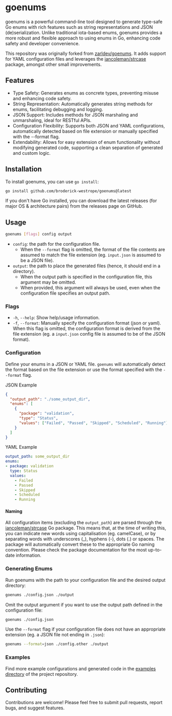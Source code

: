 # goenums

goenums is a powerful command-line tool designed to generate type-safe Go enums with rich features such as string representations and JSON (de)serialization. Unlike traditional iota-based enums, goenums provides a more robust and flexible approach to using enums in Go, enhancing code safety and developer convenience.

This repository was originally forked from [zarldev/goenums](https://github.com/zarldev/goenums). It adds support for YAML configuration files and leverages the [iancoleman/strcase](https://github.com/iancoleman/strcase) package, amongst other small improvements.

## Features

- Type Safety: Generates enums as concrete types, preventing misuse and enhancing code safety.
- String Representation: Automatically generates string methods for enums, facilitating debugging and logging.
- JSON Support: Includes methods for JSON marshaling and unmarshaling, ideal for RESTful APIs.
- Configuration Flexibility: Supports both JSON and YAML configurations, automatically detected based on file extension or manually specified with the --format flag.
- Extendability: Allows for easy extension of enum functionality without modifying generated code, supporting a clean separation of generated and custom logic.

## Installation

To install goenums, you can use `go install`:

```sh
go install github.com/broderick-westrope/goenums@latest
```

If you don't have Go installed, you can download the latest releases (for major OS & architecture pairs) from the releases page on GitHub.

## Usage

```sh
goenums [flags] config output
```

- `config`: the path for the configuration file.
  - When the `--format` flag is omitted, the format of the file contents are assumed to match the file extension (eg. `input.json` is assumed to be a JSON file).
- `output`: the path to place the generated files (hence, it should end in a directory).
  - When the output path is specified in the configuration file, this argument may be omitted.
  - When provided, this argument will always be used, even when the configuration file specifies an output path. 

### Flags

- `-h`, `--help`: Show help/usage information.
- `-f`, `--format`: Manually specify the configuration format (json or yaml). When this flag is omitted, the configuration format is derived from the file extension (eg. a `input.json` config file is assumed to be of the JSON format).

### Configuration

Define your enums in a JSON or YAML file. `goenums` will automatically detect the format based on the file extension or use the format specified with the `--format` flag.

JSON Example
```json
{
  "output_path": "./some_output_dir",
  "enums": [
    {
      "package": "validation",
      "type": "Status",
      "values": ["Failed", "Passed", "Skipped", "Scheduled", "Running"]
    }
  ]
}
```

YAML Example
```yaml
output_path: some_output_dir
enums:
- package: validation
  type: Status
  values:
    - Failed
    - Passed
    - Skipped
    - Scheduled
    - Running
```

#### Naming

All configuration items (excluding the `output_path`) are parsed through the [iancoleman/strcase](https://github.com/iancoleman/strcase) Go package. This means that, at the time of writing this, you can indicate new words using capitalisation (eg. camelCase), or by separating words with underscores (_), hyphens (-), dots (.) or spaces. The package will automatically convert these to the appropriate Go naming convention. Please check the package documentation for the most up-to-date information.

### Generating Enums

Run goenums with the path to your configuration file and the desired output directory:

```sh
goenums ./config.json ./output
```

Omit the output argument if you want to use the output path defined in the configuration file:

```sh
goenums ./config.json
```

Use the `--format` flag if your configuration file does not have an appropriate extension (eg. a JSON file not ending in `.json`):

```sh
goenums --format=json ./config.other ./output
```

### Examples

Find more example configurations and generated code in the [examples directory](./examples) of the project repository.

## Contributing

Contributions are welcome! Please feel free to submit pull requests, report bugs, and suggest features.

